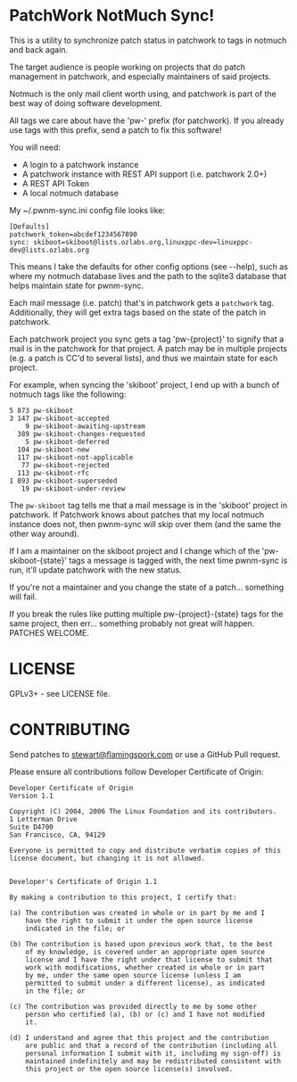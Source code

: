 PatchWork NotMuch Sync!
=======================

This is a utility to synchronize patch status in patchwork to
tags in notmuch and back again.

The target audience is people working on projects that do patch
management in patchwork, and especially maintainers of said
projects.

Notmuch is the only mail client worth using, and patchwork is
part of the best way of doing software development.

All tags we care about have the 'pw-' prefix (for patchwork).
If you already use tags with this prefix, send a patch to fix
this software!

You will need:
 - A login to a patchwork instance
 - A patchwork instance with REST API support (i.e. patchwork 2.0+)
 - A REST API Token
 - A local notmuch database

My ~/.pwnm-sync.ini config file looks like:
```
[Defaults]
patchwork_token=abcdef1234567890
sync: skiboot=skiboot@lists.ozlabs.org,linuxppc-dev=linuxppc-dev@lists.ozlabs.org
```

This means I take the defaults for other config options (see --help),
such as where my notmuch database lives and the path to the sqlite3
database that helps maintain state for pwnm-sync.

Each mail message (i.e. patch) that's in patchwork gets a `patchwork` tag.
Additionally, they will get extra tags based on the state of the patch in
patchwork.

Each patchwork project you sync gets a tag 'pw-{project}' to
signify that a mail is in the patchwork for that project. A
patch may be in multiple projects (e.g. a patch is CC'd to
several lists), and thus we maintain state for each project.

For example, when syncing the 'skiboot' project, I end up with
a bunch of notmuch tags like the following:
```
5 873 pw-skiboot
3 147 pw-skiboot-accepted
    9 pw-skiboot-awaiting-upstream
  389 pw-skiboot-changes-requested
    5 pw-skiboot-deferred
  104 pw-skiboot-new
  117 pw-skiboot-not-applicable
   77 pw-skiboot-rejected
  113 pw-skiboot-rfc
1 893 pw-skiboot-superseded
   19 pw-skiboot-under-review
```
The `pw-skiboot` tag tells me that a mail message is in the 'skiboot'
project in patchwork. If Patchwork knows about patches that my local
notmuch instance does not, then pwnm-sync will skip over them (and the
same the other way around).

If I am a maintainer on the skiboot project and I change which of the
'pw-skiboot-{state}' tags a message is tagged with, the next time
pwnm-sync is run, it'll update patchwork with the new status.

If you're not a maintainer and you change the state of a patch... something
will fail.

If you break the rules like putting multiple pw-{project}-{state} tags
for the same project, then err... something probably not great will happen.
PATCHES WELCOME.

LICENSE
=======

GPLv3+ - see LICENSE file.

CONTRIBUTING
============

Send patches to stewart@flamingspork.com or use a GitHub Pull request.

Please ensure all contributions follow Developer Certificate of Origin:

```
Developer Certificate of Origin
Version 1.1

Copyright (C) 2004, 2006 The Linux Foundation and its contributors.
1 Letterman Drive
Suite D4700
San Francisco, CA, 94129

Everyone is permitted to copy and distribute verbatim copies of this
license document, but changing it is not allowed.


Developer's Certificate of Origin 1.1

By making a contribution to this project, I certify that:

(a) The contribution was created in whole or in part by me and I
    have the right to submit it under the open source license
    indicated in the file; or

(b) The contribution is based upon previous work that, to the best
    of my knowledge, is covered under an appropriate open source
    license and I have the right under that license to submit that
    work with modifications, whether created in whole or in part
    by me, under the same open source license (unless I am
    permitted to submit under a different license), as indicated
    in the file; or

(c) The contribution was provided directly to me by some other
    person who certified (a), (b) or (c) and I have not modified
    it.

(d) I understand and agree that this project and the contribution
    are public and that a record of the contribution (including all
    personal information I submit with it, including my sign-off) is
    maintained indefinitely and may be redistributed consistent with
    this project or the open source license(s) involved.
```
